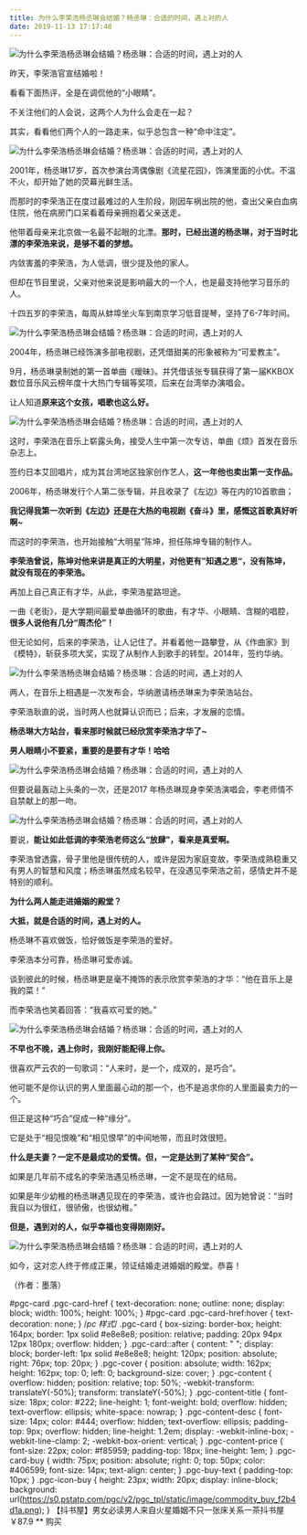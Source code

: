 ```yaml
---
title: 为什么李荣浩杨丞琳会结婚？杨丞琳：合适的时间，遇上对的人
date: 2019-11-13 17:17:48
---
```

![为什么李荣浩杨丞琳会结婚？杨丞琳：合适的时间，遇上对的人](http://p1.pstatp.com/large/pgc-image/52685eadada54c558b786f25bb0b426d)
 


 昨天，李荣浩官宣结婚啦！

 看看下面热评，全是在调侃他的“小眼睛”。

 不关注他们的人会说，这两个人为什么会走在一起？

 其实，看看他们两个人的一路走来，似乎总包含一种“命中注定”。

![为什么李荣浩杨丞琳会结婚？杨丞琳：合适的时间，遇上对的人](http://p3.pstatp.com/large/pgc-image/dfcfe3aef068490893de943b5807f678)
 


 2001年，杨丞琳17岁，首次参演台湾偶像剧《流星花园》，饰演里面的小优。不温不火，却开始了她的荧幕光鲜生活。

 而那时的李荣浩正在度过最难过的人生阶段，刚因车祸出院的他，查出父亲白血病住院，他在病房门口呆看着母亲拥抱着父亲送走。

 他带着母亲来北京做一名最不起眼的北漂。**那时，已经出道的杨丞琳，对于当时北漂的李荣浩来说，是够不着的梦想。**

 内敛害羞的李荣浩，为人低调，很少提及他的家人。

 但却在节目里说，父亲对他来说是影响最大的一个人，也是最支持他学习音乐的人。

 十四五岁的李荣浩，每周从蚌埠坐火车到南京学习低音提琴，坚持了6-7年时间。

![为什么李荣浩杨丞琳会结婚？杨丞琳：合适的时间，遇上对的人](http://p1.pstatp.com/large/pgc-image/3c8e9f08777146d4b9a5411912dd58ce)
 


 2004年，杨丞琳已经饰演多部电视剧，还凭借甜美的形象被称为“可爱教主”。

 9月，杨丞琳录制她的第一首单曲《暧昧》。并凭借该张专辑获得了第一届KKBOX数位音乐风云榜年度十大热门专辑等奖项，后来在台湾举办演唱会。

 让人知道**原来这个女孩，唱歌也这么好。**

![为什么李荣浩杨丞琳会结婚？杨丞琳：合适的时间，遇上对的人](http://p3.pstatp.com/large/pgc-image/86966061bf164b62941290189d8c20c8)
 


 这时，李荣浩在音乐上崭露头角，接受人生中第一次专访，单曲《烦》首发在音乐杂志上。

 签约日本艾回唱片，成为其台湾地区独家创作艺人，**这一年他也卖出第一支作品。**

 2006年，杨丞琳发行个人第二张专辑，并且收录了《左边》等在内的10首歌曲；

 **我记得我第一次听到《左边》还是在大热的电视剧《奋斗》里，感慨这首歌真好听啊~**

 而这时的李荣浩，也开始接触“大明星”陈坤，担任陈坤专辑的制作人。

 **李荣浩曾说，陈坤对他来讲是真正的大明星，对他更有”知遇之恩“，没有陈坤，就没有现在的李荣浩。**

 再加上自己真正有才华，从此，李荣浩星路坦途。

 一曲《老街》，是大学期间最爱单曲循环的歌曲，有才华、小眼睛、含糊的唱腔，**很多人说他有几分“周杰伦”！**

 但无论如何，后来的李荣浩，让人记住了。并看着他一路攀登，从《作曲家》到《模特》，斩获多项大奖，实现了从制作人到歌手的转型。2014年，签约华纳。

![为什么李荣浩杨丞琳会结婚？杨丞琳：合适的时间，遇上对的人](http://p3.pstatp.com/large/pgc-image/be7c5b51b0fa481db1ba56cdb9b226e2)
 


 两人，在音乐上相遇是一次发布会，华纳邀请杨丞琳来为李荣浩站台。

 李荣浩耿直的说，当时两人也就算认识而已；后来，才发展的恋情。

 **杨丞琳大方站台，看来那时候就已经欣赏李荣浩才华了~**

 **男人眼睛小不要紧，重要的是要有才华！哈哈**

![为什么李荣浩杨丞琳会结婚？杨丞琳：合适的时间，遇上对的人](http://p1.pstatp.com/large/pgc-image/f2c6307ab83a4e0381e2cecba67efe6f)
 


 但要说最轰动上头条的一次，还是2017 年杨丞琳现身李荣浩演唱会，李老师情不自禁献上的那一吻。

![为什么李荣浩杨丞琳会结婚？杨丞琳：合适的时间，遇上对的人](http://p1.pstatp.com/large/pgc-image/17ab0ea3229d439081bf2a062a8fcc5f)
 


 要说，**能让如此低调的李荣浩老师这么“放肆”，看来是真爱啊。**

 李荣浩曾透露，骨子里他是很传统的人，或许是因为家庭变故，李荣浩成熟稳重又有男人的智慧和风度；杨丞琳虽然成名较早，在没遇见李荣浩之前，感情史并不是特别的顺利。

 **为什么两人能走进婚姻的殿堂？**

 **大抵，就是合适的时间，遇上对的人。**

 杨丞琳不喜欢做饭，恰好做饭是李荣浩的爱好。

 李荣浩本分可靠，杨丞琳可爱赤诚。

 谈到彼此的时候，杨丞琳更是毫不掩饰的表示欣赏李荣浩的才华：“他在音乐上是我的菜！”

 而李荣浩也笑着回答：“我喜欢可爱的她。”

![为什么李荣浩杨丞琳会结婚？杨丞琳：合适的时间，遇上对的人](http://p3.pstatp.com/large/pgc-image/f40f9e9e7d4848479d106e8831c5ac1f)
 


 **不早也不晚，遇上你时，我刚好能配得上你。**

 很喜欢严云农的一句歌词：“人来时，是一个，成双的，是巧合”。

 他可能不是你认识的男人里面最心动的那一个，也不是追求你的人里面最卖力的一个。

 但正是这种“巧合”促成一种“缘分”。

 它是处于“相见恨晚”和“相见恨早”的中间地带，而且时效很短。

 **什么是夫妻？一定不是最成功的爱情。但，一定是达到了某种“契合”。**

 如果是几年前不成名的李荣浩遇见杨丞琳，一定不是现在的结局。

 如果是年少幼稚的杨丞琳遇见现在的李荣浩，或许也会路过。因为她曾说：“当时我自以为很红，很骄傲，也很幼稚。”

 **但是，遇到对的人，似乎幸福也变得刚刚好。**

![为什么李荣浩杨丞琳会结婚？杨丞琳：合适的时间，遇上对的人](http://p3.pstatp.com/large/pgc-image/5948a1723db140c09e725bc2ee65dbce)
 


 如今，这对恋人终于修成正果，领证结婚走进婚姻的殿堂。恭喜！

 （作者：墨落）

#pgc-card .pgc-card-href { text-decoration: none; outline: none; display: block; width: 100%; height: 100%; } #pgc-card .pgc-card-href:hover { text-decoration: none; } /*pc 样式*/ .pgc-card { box-sizing: border-box; height: 164px; border: 1px solid #e8e8e8; position: relative; padding: 20px 94px 12px 180px; overflow: hidden; } .pgc-card::after { content: " "; display: block; border-left: 1px solid #e8e8e8; height: 120px; position: absolute; right: 76px; top: 20px; } .pgc-cover { position: absolute; width: 162px; height: 162px; top: 0; left: 0; background-size: cover; } .pgc-content { overflow: hidden; position: relative; top: 50%; -webkit-transform: translateY(-50%); transform: translateY(-50%); } .pgc-content-title { font-size: 18px; color: #222; line-height: 1; font-weight: bold; overflow: hidden; text-overflow: ellipsis; white-space: nowrap; } .pgc-content-desc { font-size: 14px; color: #444; overflow: hidden; text-overflow: ellipsis; padding-top: 9px; overflow: hidden; line-height: 1.2em; display: -webkit-inline-box; -webkit-line-clamp: 2; -webkit-box-orient: vertical; } .pgc-content-price { font-size: 22px; color: #f85959; padding-top: 18px; line-height: 1em; } .pgc-card-buy { width: 75px; position: absolute; right: 0; top: 50px; color: #406599; font-size: 14px; text-align: center; } .pgc-buy-text { padding-top: 10px; } .pgc-icon-buy { height: 23px; width: 20px; display: inline-block; background: url(https://s0.pstatp.com/pgc/v2/pgc_tpl/static/image/commodity_buy_f2b4d1a.png); }
【抖书屋】男女必读男人来自火星婚姻不只一张床关系一茶抖书屋
￥87.9
**
购买